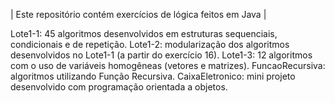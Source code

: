 | Este repositório contém exercícios de lógica feitos em Java |

Lote1-1: 45 algoritmos desenvolvidos em estruturas sequenciais, condicionais e de repetição.
Lote1-2: modularização dos algoritmos desenvolvidos no Lote1-1 (a partir do exercício 16).
Lote1-3: 12 algoritmos com o uso de variáveis homogêneas (vetores e matrizes).
FuncaoRecursiva: algoritmos utilizando Função Recursiva.
CaixaEletronico: mini projeto desenvolvido com programação orientada a objetos.
